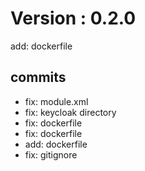 # Version : 0.2.0

add: dockerfile

## commits

* fix: module.xml
* fix: keycloak directory
* fix: dockerfile
* fix: dockerfile
* add: dockerfile
* fix: gitignore
